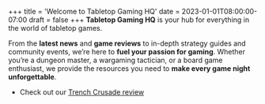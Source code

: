 +++
title = 'Welcome to Tabletop Gaming HQ'
date = 2023-01-01T08:00:00-07:00
draft = false
+++
**Tabletop Gaming HQ** is your hub for everything in the world of tabletop games. 

From the **latest news** and **game reviews** to in-depth strategy guides and community events, we’re here to **fuel your passion for gaming**. Whether you’re a dungeon master, a wargaming tactician, or a board game enthusiast, we provide the resources you need to **make every game night unforgettable**.

- Check out our [Trench Crusade review](/reviews/trench-crusade-review/)